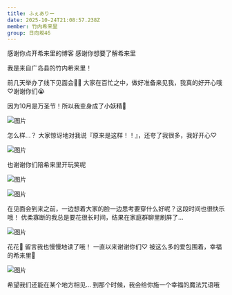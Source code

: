 ```yaml
---
title: ふぇありー
date: 2025-10-24T21:08:57.238Z
member: 竹内希来里
group: 日向坂46
---
```


感谢你点开希来里的博客
感谢你想要了解希来里

我是来自广岛县的竹内希来里！

前几天举办了线下见面会👏🏻
大家在百忙之中，做好准备来见我，我真的好开心哦♡谢谢你们😭

因为10月是万圣节！所以我变身成了小妖精🧚

![图片](https://cdn.hinatazaka46.com/files/14/diary/official/member/moblog/202510/mobuxofQO.jpg)


怎么样…？
大家惊讶地对我说『原来是这样！！』，还夸了我很多，我好开心♡

![图片](https://cdn.hinatazaka46.com/files/14/diary/official/member/moblog/202510/mob2V62Ft.jpg)

也谢谢你们陪希来里开玩笑呢

![图片](https://cdn.hinatazaka46.com/files/14/diary/official/member/moblog/202510/mobbuKjRm.jpg)

![图片](https://cdn.hinatazaka46.com/files/14/diary/official/member/moblog/202510/mobujU5ZB.jpg)


在见面会到来之前，一边想着大家的脸一边思考要穿什么好呢？这段时间也很快乐哦！
优柔寡断的我总是要花很长时间，结果在家庭群聊里刷屏了…

![图片](https://cdn.hinatazaka46.com/files/14/diary/official/member/moblog/202510/mobapsviB.jpg)

花花💐
留言我也慢慢地读了哦！
一直以来谢谢你们♡
被这么多的爱包围着，幸福的希来里🌟

![图片](https://cdn.hinatazaka46.com/files/14/diary/official/member/moblog/202510/mobb6QsyL.jpg)

希望我们还能在某个地方相见…
到那个时候，我会给你施一个幸福的魔法咒语哦